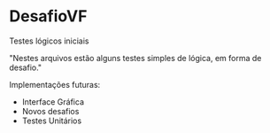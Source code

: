 # DesafioVF
Testes lógicos iniciais

"Nestes arquivos estão alguns testes simples de lógica, em forma de desafio."

Implementações futuras:
- Interface Gráfica
- Novos desafios
- Testes Unitários
